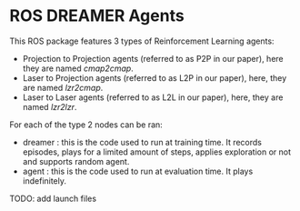 # ROS DREAMER Agents

This ROS package features 3 types of Reinforcement Learning agents:
 - Projection to Projection agents (referred to as P2P in our paper), here they
   are named *cmap2cmap*.
 - Laser to Projection agents (referred to as L2P in our paper), here, they are
   named *lzr2cmap*.
 - Laser to Laser agents (referred to as L2L in our paper), here, they are
   named *lzr2lzr*.

For each of the type 2 nodes can be ran:
 - dreamer : this is the code used to run at training time. It records
   episodes, plays for a limited amount of steps, applies exploration or not
   and supports random agent.
 - agent : this is the code used to run at evaluation time. It plays
   indefinitely.

TODO: add launch files
